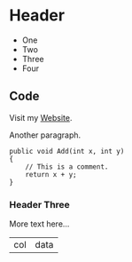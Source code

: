 ﻿# Header

* One
* Two
* Three
* Four

## Code

Visit my [Website](https://bobbycannon.com).

Another paragraph.

```
public void Add(int x, int y)
{
	// This is a comment.
	return x + y;
}
```

### Header Three
More text here...

<table>
	<tr>
		<td>col</td>
		<td>data</td>
	</tr>
</table>
